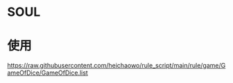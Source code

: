 # SOUL

# 使用
https://raw.githubusercontent.com/heichaowo/rule_script/main/rule/game/GameOfDice/GameOfDice.list